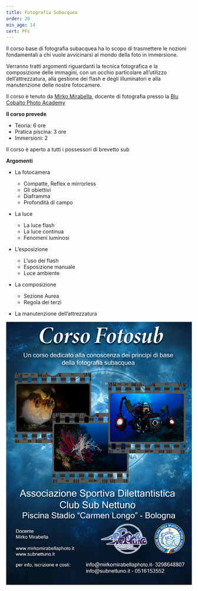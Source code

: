 ```yaml
---
title: Fotografia Subacquea
order: 20
min_age: 14
cert: PFs
---
```


Il corso base di fotografia subacquea ha lo scopo di trasmettere le nozioni fondamentali a chi vuole avvicinarsi al mondo della foto in immersione.

Verranno tratti argomenti riguardanti la tecnica fotografica e la composizione delle immagini, con un occhio particolare all’utilizzo dell’attrezzatura, alla gestione dei flash e degli illuminatori e alla manutenzione delle nostre fotocamere.

Il corso è tenuto da [Mirko Mirabella](http://www.mirkomirabellaphoto.it), docente di fotografia presso la [Blu Cobalto Photo Academy](http://www.blucobaltophotoacademy.it)

**Il corso prevede**

- Teoria: 6 ore
- Pratica piscina: 3 ore
- Immersioni: 2

Il corso è aperto a tutti i possessori di brevetto sub

**Argomenti**

- La fotocamera

  - Compatte, Reflex e mirrorless
  - Gli obiettivi
  - Diaframma
  - Profondità di campo

- La luce

  - La luce flash
  - La luce continua
  - Fenomeni luminosi

- L’esposizione

  - L’uso dei flash
  - Esposizione manuale
  - Luce ambiente

- La composizione

  - Sezione Aurea
  - Regola dei terzi

- La manutenzione dell’attrezzatura

![Volantino Corso Fotografia Subacquea](/assets/uploads/attivita-didattica/fotosub-locandina.jpg)
